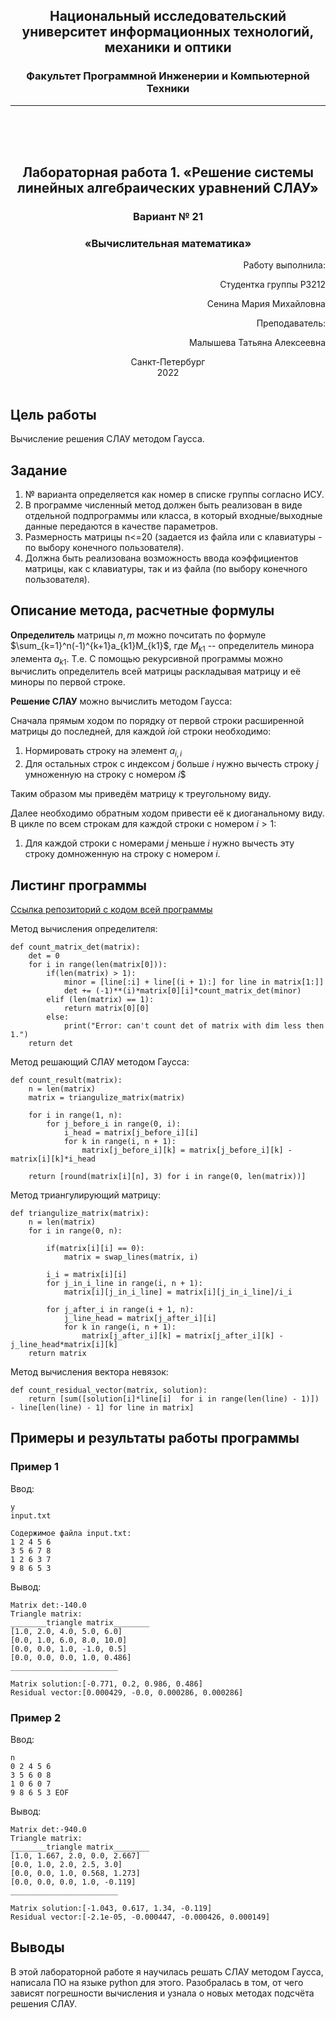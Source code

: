 ## <center> Национальный исследовательский университет информационных технологий, механики и оптики </center> 
### <center> Факультет Программной Инженерии и Компьютерной Техники </center> 
----
 <br /> 
 <br />
 <br />

## <center> Лабораторная работа 1. «Решение системы линейных алгебраических уравнений СЛАУ» </center>

### <center>Вариант № 21</center>

### <center>«Вычислительная математика»</center>

<div style="text-align: right"> 

Работу выполнила:

Студентка группы P3212

Сенина Мария Михайловна

Преподаватель:

Малышева Татьяна Алексеевна 
</div>


<center>Санкт-Петербург</center>
<center>2022</center>

<div style="page-break-after: always; visibility: hidden">pagebreak</div>

## Цель работы
Вычисление решения СЛАУ методом Гаусса.
## Задание
1. № варианта определяется как номер в списке группы согласно ИСУ. 
2. В программе численный метод должен быть реализован в виде отдельной подпрограммы или класса, в который входные/выходные данные передаются в качестве параметров. 
3. Размерность матрицы n<=20 (задается из файла или с клавиатуры - по выбору конечного пользователя).
4. Должна быть реализована возможность ввода коэффициентов матрицы,  как с клавиатуры, так и из файла (по выбору конечного пользователя).

## Описание метода, расчетные формулы
**Определитель** матрицы $n, m$ можно почситать по формуле $\sum_{k=1}^n(-1)^{k+1}a_{k1}M_{k1}$, где $M_{k1}$ -- определитель минора элемента $a_{k1}$. Т.е. С помощью рекурсивной программы можно вычислить определитель всей матрицы раскладывая матрицу и её миноры по первой строке.

**Решение СЛАУ** можно вычислить методом Гаусса:

Сначала прямым ходом по порядку от первой строки расширенной матрицы до последней, для каждой $i$ой строки необходимо:

1. Нормировать строку на элемент $a_{i,i}$
2. Для остальных строк с индексом $j$ больше $i$ нужно вычесть строку $j$ умноженную на строку с номером $i$$

Таким образом мы приведём матрицу к треугольному виду.

Далее необходимо обратным ходом привести её к диоганальному виду. В цикле по всем строкам для каждой строки с номером $i > 1$:
1. Для каждой строки с номерами $j$ меньше $i$ нужно вычесть эту строку домноженную на строку с номером $i$.


## Листинг программы
[Ссылка репозиторий с кодом всей программы](https://github.com/senina-m/computational-math/tree/main/lab1)

Метод вычисления определителя:
```
def count_matrix_det(matrix):
    det = 0
    for i in range(len(matrix[0])):
        if(len(matrix) > 1):
            minor = [line[:i] + line[(i + 1):] for line in matrix[1:]]
            det += (-1)**(i)*matrix[0][i]*count_matrix_det(minor)
        elif (len(matrix) == 1):
            return matrix[0][0]
        else:
            print("Error: can't count det of matrix with dim less then 1.")
    return det
```

Метод решающий СЛАУ методом Гаусса:
```
def count_result(matrix):
    n = len(matrix)
    matrix = triangulize_matrix(matrix)

    for i in range(1, n):
        for j_before_i in range(0, i):
            i_head = matrix[j_before_i][i]
            for k in range(i, n + 1):
                matrix[j_before_i][k] = matrix[j_before_i][k] - matrix[i][k]*i_head

    return [round(matrix[i][n], 3) for i in range(0, len(matrix))]
```
Метод триангулирующий матрицу:
```
def triangulize_matrix(matrix):
    n = len(matrix)
    for i in range(0, n):

        if(matrix[i][i] == 0):
            matrix = swap_lines(matrix, i)

        i_i = matrix[i][i]
        for j_in_i_line in range(i, n + 1):
            matrix[i][j_in_i_line] = matrix[i][j_in_i_line]/i_i

        for j_after_i in range(i + 1, n):
            j_line_head = matrix[j_after_i][i]
            for k in range(i, n + 1):
                matrix[j_after_i][k] = matrix[j_after_i][k] - j_line_head*matrix[i][k]
    return matrix
```

Метод вычисления вектора невязок:
```
def count_residual_vector(matrix, solution):
    return [sum([solution[i]*line[i]  for i in range(len(line) - 1)]) - line[len(line) - 1] for line in matrix]
```

## Примеры и результаты работы программы

### Пример 1
Ввод:
```
y
input.txt

Содержимое файла input.txt:
1 2 4 5 6
3 5 6 7 8
1 2 6 3 7
9 8 6 5 3
```
Вывод:
```
Matrix det:-140.0
Triangle matrix:
________triangle matrix________
[1.0, 2.0, 4.0, 5.0, 6.0]
[0.0, 1.0, 6.0, 8.0, 10.0]
[0.0, 0.0, 1.0, -1.0, 0.5]
[0.0, 0.0, 0.0, 1.0, 0.486]
________________________

Matrix solution:[-0.771, 0.2, 0.986, 0.486]
Residual vector:[0.000429, -0.0, 0.000286, 0.000286]
```
### Пример 2
Ввод:
```
n
0 2 4 5 6
3 5 6 0 8
1 0 6 0 7
9 8 6 5 3 EOF
```
Вывод:
```
Matrix det:-940.0
Triangle matrix:
________triangle matrix________
[1.0, 1.667, 2.0, 0.0, 2.667]
[0.0, 1.0, 2.0, 2.5, 3.0]
[0.0, 0.0, 1.0, 0.568, 1.273]
[0.0, 0.0, 0.0, 1.0, -0.119]
________________________

Matrix solution:[-1.043, 0.617, 1.34, -0.119]
Residual vector:[-2.1e-05, -0.000447, -0.000426, 0.000149]
```

## Выводы
В этой лабораторной работе я научилась решать СЛАУ методом Гаусса, написала ПО на языке python для этого. Разобралась в том, от чего зависят погрешности вычисления и узнала о новых методах подсчёта решения СЛАУ.